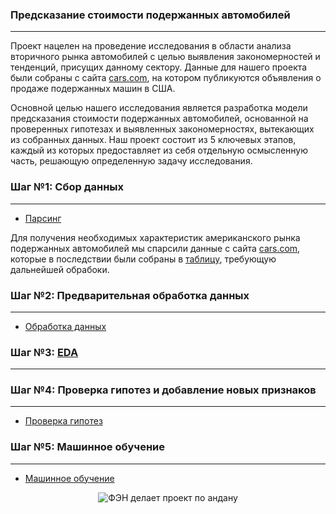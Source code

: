 ### Предсказание стоимости подержанных автомобилей
---

Проект нацелен на проведение исследования в области анализа вторичного рынка автомобилей с целью выявления закономерностей и тенденций, присущих данному сектору. 
Данные для нашего проекта были собраны с сайта [cars.com](https://www.cars.com/), на котором публикуются объявления о продаже подержанных машин в США.

Основной целью нашего исследования является разработка модели предсказания стоимости подержанных автомобилей, основанной на проверенных гипотезах и выявленных закономерностях, вытекающих из собранных данных. Наш проект состоит из 5 ключевых этапов, каждый из которых предоставляет из себя отдельную осмысленную часть, решающую определенную задачу исследования.

### Шаг №1: Сбор данных
---
* [Парсинг](https://github.com/menadzhiev/car_price_predictor/blob/main/Парсер.ipynb)

Для получения необходимых характеристик американского рынка подержанных автомобилей мы спарсили данные с сайта [cars.com](https://www.cars.com/), которые в последствии были собраны в [таблицу](https://github.com/menadzhiev/car_price_predictor/blob/main/таблицы%20с%20данными/cars_df.csv), требующую дальнейшей обрабоки.

### Шаг №2: Предварительная обработка данных
---
* [Обработка данных](https://github.com/menadzhiev/car_price_predictor/blob/main/Обработка%20данных.ipynb)

### Шаг №3: [EDA](https://github.com/menadzhiev/car_price_predictor/blob/main/EDA.ipynb)
---


### Шаг №4: Проверка гипотез и добавление новых признаков
---
* [Проверка гипотез](https://github.com/menadzhiev/car_price_predictor/blob/main/EDA.ipynb)


### Шаг №5: Машинное обучение
---
* [Машинное обучение](https://github.com/menadzhiev/car_price_predictor/blob/main/EDA.ipynb)


<div align="center">
    <img src="https://imgur.com/JAVmJYB.jpg" alt="ФЭН делает проект по андану">
</div>

